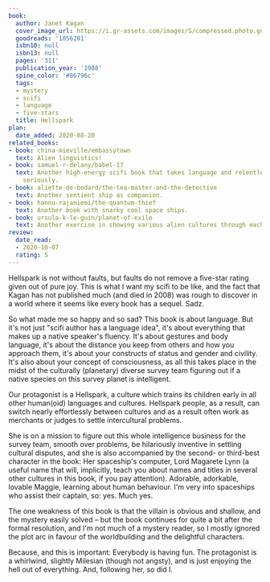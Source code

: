 ```yaml
---
book:
  author: Janet Kagan
  cover_image_url: https://i.gr-assets.com/images/S/compressed.photo.goodreads.com/books/1327451362l/1056201.jpg
  goodreads: '1056201'
  isbn10: null
  isbn13: null
  pages: '311'
  publication_year: '1988'
  spine_color: '#86796c'
  tags:
  - mystery
  - scifi
  - language
  - five-stars
  title: Hellspark
plan:
  date_added: 2020-08-20
related_books:
- book: china-mieville/embassytown
  text: Alien linguistics!
- book: samuel-r-delany/babel-17
  text: Another high-energy scifi book that takes language and relentless enjoyment
    seriously.
- book: aliette-de-bodard/the-tea-master-and-the-detective
  text: Another sentient ship as companion.
- book: hannu-rajaniemi/the-quantum-thief
  text: Another book with snarky cool space ships.
- book: ursula-k-le-guin/planet-of-exile
  text: Another exercise in showing various alien cultures through each other's eyes.
review:
  date_read:
  - 2020-10-07
  rating: 5
---
```


Hellspark is not without faults, but faults do not remove a five-star rating given out of pure joy. This is what I want
my scifi to be like, and the fact that Kagan has not published much (and died in 2008) was rough to discover in a world
where it seems like every book has a sequel. Sadz.

So what made me so happy and so sad? This book is about language. But it's not just "scifi author has a language idea",
it's about everything that makes up a native speaker's fluency. It's about gestures and body language, it's about the
distance you keep from others and how you approach them, it's about your constructs of status and gender and civility.
It's also about your concept of consciousness, as all this takes place in the midst of the culturally (planetary)
diverse survey team figuring out if a native species on this survey planet is intelligent.

Our protagonist is a Hellspark, a culture which trains its children early in all other human(oid) languages and
cultures. Hellspark people, as a result, can switch nearly effortlessly between cultures and as a result often work as
merchants or judges to settle intercultural problems.

She is on a mission to figure out this whole intelligence business for the survey team, smooth over problems, be
hilariously inventive in settling cultural disputes, and she is also accompanied by the second- or third-best character
in the book: Her spaceship's computer, Lord Magarete Lynn (a useful name that will, implicitly, teach you about names
and titles in several other cultures in this book, if you pay attention). Adorable, adorkable, lovable Maggie, learning
about human behaviour. I'm very into spaceships who assist their captain, so: yes. Much yes.

The one weakness of this book is that the villain is obvious and shallow, and the mystery easily solved – but the book
continues for quite a bit after the formal resolution, and I'm not much of a mystery reader, so I mostly ignored the
plot arc in favour of the worldbuilding and the delightful characters.

Because, and this is important: Everybody is having fun. The protagonist is a whirlwind, slightly Milesian (though not
angsty), and is just enjoying the hell out of everything. And, following her, so did I.
